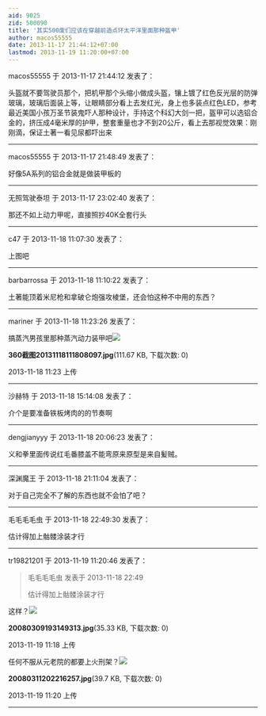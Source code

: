 ```yaml
---
aid: 9025
zid: 500090
title: '其实500废们应该在穿越前造点环太平洋里面那种盔甲'
author: macos55555
date: 2013-11-17 21:44:12+07:00
lastmod: 2013-11-19 11:20:00+07:00
---
```


macos55555 于 2013-11-17 21:44:12 发表了：

头盔就不要驾驶员那个，把机甲那个头缩小做成头盔，镶上镀了红色反光层的防弹玻璃，玻璃后面装上等，让眼睛部分看上去发红光，身上也多装点红色LED，参考最近美国小孩万圣节装鬼吓人那种设计，手持这个科幻大剑一把，盔甲可以选铝合金的，挤压成4毫米厚的护甲，整套重量也才不到20公斤，看上去那视觉效果：刚刚滴，保证土著一看见尿都吓出来

---------

macos55555 于 2013-11-17 21:48:49 发表了：

好像5A系列的铝合金就是做装甲板的

---------

无照驾驶泰坦 于 2013-11-17 23:02:40 发表了：

那还不如上动力甲呢，直接照抄40K全套行头

---------

c47 于 2013-11-18 11:07:30 发表了：

上图吧

---------

barbarrossa 于 2013-11-18 11:10:22 发表了：

土著能顶着米尼枪和拿破仑炮强攻棱堡，还会怕这种不中用的东西？

---------

mariner 于 2013-11-18 11:23:26 发表了：

搞蒸汽男孩里那种蒸汽动力装甲吧![](https://mirrors.tuna.tsinghua.edu.cn/osdn/lgqm/72877/11231286uznjufk4ynfqyn.jpg)



**360截图20131118111808097.jpg**(111.67 KB, 下载次数: 0)



2013-11-18 11:23 上传

---------

沙赫特 于 2013-11-18 15:14:08 发表了：

介个是要准备铁板烤肉的的节奏啊

---------

dengjianyyy 于 2013-11-18 20:06:23 发表了：

义和拳里面传说红毛番膝盖不能弯原来原型是来自髪贼。

---------

深渊魔王 于 2013-11-18 21:11:04 发表了：

对于自己完全不了解的东西也就不会怕了吧？

---------

毛毛毛毛虫 于 2013-11-18 22:49:30 发表了：

估计得加上骷髅涂装才行

---------

tr19821201 于 2013-11-19 11:20:46 发表了：

> 毛毛毛毛虫 发表于 2013-11-18 22:49
> 
> 估计得加上骷髅涂装才行



这样？![](https://mirrors.tuna.tsinghua.edu.cn/osdn/lgqm/72877/1118564z704d98hppp48q8.jpg)



**20080309193149313.jpg**(35.33 KB, 下载次数: 0)



2013-11-19 11:18 上传



任何不服从元老院的都要上火刑架？![](https://mirrors.tuna.tsinghua.edu.cn/osdn/lgqm/72877/112038qbzq61vx61zmqcx1.jpg)



**20080311202216257.jpg**(39.7 KB, 下载次数: 0)



2013-11-19 11:20 上传

---------

